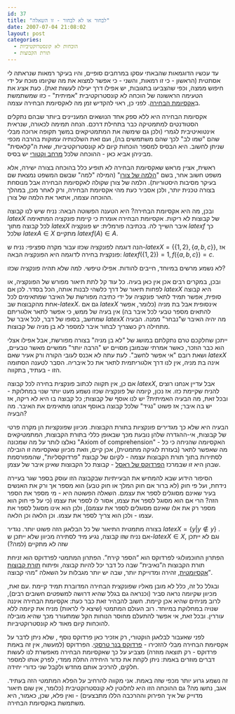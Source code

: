```yaml
---
id: 37
title: "לבחור או לא לבחור - זו השאלה"
date: 2007-07-04 21:08:02
layout: post
categories: 
  - הוכחות לא קונסטרוקטיביות
  - תורת הקבוצות
---
```

עד עכשיו הדוגמאות שהבאתי עסקו במרחבים סופיים, והיו בעיקר רמאות שנראתה לי אסתטית (הראשון - כי זו רמאות, והשני - כי אפשר למצוא את מה שקיומו מוכח על ידי חיפוש ממצה, וכפי שהצביעו בתגובות, יש אפילו דרך יעילה לעשות זאת). כעת אציג את הטעימה הראשונה של הוכחה לא קונסטרוקטיבית "אמיתית" - כזו שמשתמשת ב<a href="http://he.wikipedia.org/wiki/%D7%90%D7%A7%D7%A1%D7%99%D7%95%D7%9E%D7%AA_%D7%94%D7%91%D7%97%D7%99%D7%A8%D7%94">אקסיומת הבחירה</a>. לפני כן, ראוי להקדיש זמן מה לאקסיומת הבחירה עצמה.

אקסיומת הבחירה היא ללא ספק אחד הנושאים המעניינים ביותר שבהם נתקלים הסטודנטים למתמטיקה כבר בתחילת דרכם. הנחה תמימה לכאורה, שנראית אינטואיטיבית לגמרי (ולכן גם שימשה את המתמטיקאים במשך תקופה ארוכה מבלי שהם "שמו לב" לכך שהם משתמשים בה), ועם זאת השלכותיה עמוקות בהרבה מכפי שניתן לחשוב. היא הבסיס למספר הוכחות קיום לא קונסטרוקטיביות, שאת ה"קלאסית" מביניהן אביא כאן - ההוכחה שלכל <a href="http://he.wikipedia.org/wiki/%D7%9E%D7%A8%D7%97%D7%91_%D7%95%D7%A7%D7%98%D7%95%D7%A8%D7%99">מרחב וקטורי</a> יש בסיס.

ראשית, אציין מראש שאקסיומת הבחירה לא תופיע כלל בהוכחה בצורה ישירה, אלא משפט חשוב אחר, בשם "<a href="http://he.wikipedia.org/wiki/%D7%94%D7%9C%D7%9E%D7%94_%D7%A9%D7%9C_%D7%A6%D7%95%D7%A8%D7%9F">הלמה של צורן</a>" (המילה "למה" שבשם המשפט נמצאת שם בעיקר מסיבות היסטוריות). הלמה של צורן שקולה לאקסיומת הבחירה אבל מנוסחת בצורה טכנית יותר, ולכן אסביר כעת מהי אקסיומת הבחירה, ורק לאחר מכן, במהלך ההוכחה עצמה, אתאר את הלמה של צורן.

ובכן, מה היא אקסיומת הבחירה? היא הטענה הפשוטה הבאה: נניח שיש לנו קבוצה $latex X$ של קבוצות לא ריקות. אקסיומת הבחירה אומרת כי קיימת פונקציה המתאימה לכל קבוצה מתוך $latex X$ איבר השייך לה. בכתיבה פורמלית: יש פונקציה $latex f$ כך שלכל $latex A\in X$ מתקיים $latex f(A)\in A$.

הנה דוגמה לפונקציה שכזו עבור מקרה ספציפי: נניח ש-$latex X=\{\{1,2\},\{a,b,c\}\}$, אז פונקצית בחירה לדוגמה היא הפונקציה הבאה: $latex f(\{1,2\})=1, f(\{a,b,c\})=c$.

לא נשמע מרשים במיוחד, חייבים להודות. אפילו טיפשי. למה שלא תהיה פונקציה שכזו?

ובכן, במקרים רבים אכן אין כאן בעיה. כל עוד קל לתת תיאור מפורש של הפונקציה, או לפחות תיאור של דרך כלשהי לבנות אותה, הכל בסדר. לכן אם $latex X$ היא קבוצה סופית, אפשר תמיד לתאר פונקציה על ידי כתיבה מפורשת של האיבר שמתאימים לכל אחת מהקבוצות שב-$latex X$. גם אם $latex X$ אינסופית אבל בת מניה (כלומר, אפשר להתאים מספר טבעי לכל איבר בה) אין בעיה של ממש, כי אפשר לתאר אלגוריתם שמחשב, בסופו של דבר, לכל איבר של $latex X$ מה יהיה האיבר ש"נבחר" ממנה. הבעיה מתחילה רק כשצריך לבחור איבר למספר לא בן מניה של קבוצות.

ייתכן שחלקכם טרם נתקלתם במושג של "לא בן מניה" בצורה מפורשת, אבל אפילו אצלי הוא כבר הוזכר, כאשר אמרתי שבמובן מסויים יש "הרבה יותר" ממשיים מאשר טבעיים, ושאת רובם "אי אפשר לחשב". לעת עתה לא אכנס לעובי הקורה ורק אעיר שאם $latex X$ אינה בת מניה,  אין לנו דרך אלגוריתמית לתאר את כל איבריה. הסבר לטענה הסתומה הזו - בעתיד, בתקווה.

אם כן, אין תקווה לכתוב פונקצית בחירה לכל קבוצה $latex X$, אבל עדיין אנחנו רוצים להניח שקיימת כזו. אז נכון, קיומה של פונקציה שכזו נשמע מעט יותר שנוי במחלוקת - ובכל זאת, מה הבעיה האמיתית? יש לנו אוסף של קבוצות; כל קבוצה בו היא לא ריקה, אז יש בה איבר; אז פשוט "נגיד" שלכל קבוצה באוסף אנחנו מתאימים את האיבר. מה הבעיה?

הבעיה היא שלא כך מגדירים פונקציות בתורת הקבוצות. מכיוון שפונקציות הן מקרה פרטי של קבוצות, אי-ההגדרה שלהן נובעת מכך שבאופן כללי בתורת הקבוצות, המתמטיקאים נאלצו לותר על מה שמכונה "Axiom of comprehension" - האקסיומה שהניחה כי כל מה שאפשר לתאר (בעזרת לוגיקה מתמטית), אכן קיים, וזאת מכיוון שאקסיומה זו הובילה לסתירות בתוך תורת הקבוצות עצמה - לקיום של קבוצת "פרדוקסליות", שהמפורסמת שבהן היא זו שבמרכז <a href="http://web.archive.org/web/20080605090158/http://he.wikipedia.org/wiki/%D7%94%D7%A4%D7%A8%D7%93%D7%95%D7%A7%D7%A1_%D7%A9%D7%9C_%D7%A8%D7%90%D7%A1%D7%9C">הפרדוקס של ראסל</a> - קבוצת כל הקבוצות שאינן איבר של עצמן.

הסיפור הידוע שבא להמחיש את הבעייתיות שבקבוצה הזו עוסק בספר שגר בעיירה  נידחת, ועל פי חוק (לא ברור אם חוק המלך או חוק טבע) הוא מספר אך ורק את  האנשים בעיר שאינם מסוגלים לספר את עצמם. השאלה הפשוטה היא - מי מספר את  הספר הזה? הרי אם הוא מסוגל  לספר את עצמו, אסור לו לספר את עצמו (כי על פי  חוק הוא מספר רק את אלו שאינם מסוגלים לספר את עצמם), ולכן הוא אינו מסוגל  לספר את עצמו - ולכן הוא צריך לספר את עצמו. וכן הלאה וכן הלאה.

בצורה מתמטית התיאור של כל הבלאגן הזה פשוט יותר. נגדיר $latex X=\left\{y|y\notin y\right\}$ . אם נניח שזו קבוצה, נגיע מיד לסתירה מכיוון שלא ייתכן ש-$latex X\in X$, וגם לא ייתכן שזה לא מתקיים (למה?)

הפתרון החוכמולוגי לפרדוקס הוא “הספר קירח”. הפתרון המתמטי לפרדוקס הוא  זניחת תורת הקבוצות ה”נאיבית” שבה כל דבר יכל להיות קבוצה, ופיתוח <a href="http://web.archive.org/web/20080605090158/http://he.wikipedia.org/wiki/%D7%AA%D7%95%D7%A8%D7%AA_%D7%94%D7%A7%D7%91%D7%95%D7%A6%D7%95%D7%AA_%D7%94%D7%90%D7%A7%D7%A1%D7%99%D7%95%D7%9E%D7%98%D7%99%D7%AA">תורת קבוצות אקסיומטית</a>, זהירה ומדוייקת יותר, שבה יש יותר מגבלות על השאלה “מהי קבוצה”.

ובגלל כל זה, כלל לא מובן מאליו שפונקצית הבחירה המדוברת תמיד קיימת .עם  זאת, מכיוון שקיומה נראה סביר (וכנראה גם בגלל שהיא דרושה למשפטים חשובים  רבים), לרוב מניחים שהיא אכן קיימת. חשוב להבהיר זאת כבר כעת: אקסיומת  הבחירה איננה שנויה במחלוקת במיוחד. רוב העולם המתמטי (שיצא לי לראות) מניח  את קיומה ללא עוררין. ובכל זאת, אי אפשר להתעלם מחוסר הנוחות הקל שמתעורר  מכך שהיא מובילה להוכחות קיום מאוד לא קונסטרוקטיביות.

לפני שאעבור לבלאגן הוקטורי, רק אזכיר כאן פרדוקס נוסף , שלא ניתן לדבר על אקסיומת הבחירה מבלי להזכירו - <a href="http://web.archive.org/web/20080605090158/http://he.wikipedia.org/wiki/%D7%A4%D7%A8%D7%93%D7%95%D7%A7%D7%A1_%D7%91%D7%A0%D7%9A-%D7%98%D7%A8%D7%A1%D7%A7%D7%99">פרדוקס בנך טרסקי</a>.  הפרדוקס (למעשה, אין זה באמת פרדוקס - רק תוצאה מוזרה) מצביע על כך  שאקסיומת הבחירה מאפשרת לנו לעשות דברים מוזרים באמת: ניתן לקחת את כדור  היחידה התלת ממדי, לפרק אותו למספר חלקים, להרכיב אותם מחדש ולקבל שני  כדורי יחידה.

זה נשמע גרוע יותר מכפי שזה באמת. אני מקווה להרחיב על הפלא המתמטי הזה  בעתיד. אגב, נחשו מה? גם ההוכחה הזו היא לחלוטין לא קונסטרוקטיבית (כלומר,  אין שום תיאור מדוייק של איך הפירוק וההרכבה הללו מתבצעים) - ואין פלא,  שכן, כאמור, היא משתמשת באקסיומת הבחירה.
